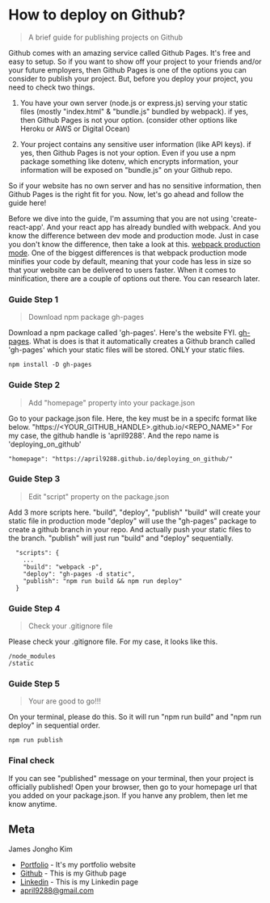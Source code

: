 # How to deploy on Github?
> A brief guide for publishing projects on Github

Github comes with an amazing service called Github Pages. It's free and easy to setup. So if you want to show off your project to your friends and/or your future employers, then Github Pages is one of the options you can consider to publish your project. But, before you deploy your project, you need to check two things.

1. You have your own server (node.js or express.js) serving your static files (mostly "index.html" & "bundle.js" bundled by webpack).
	if yes, then Github Pages is not your option. (consider other options like Heroku or AWS or Digital Ocean)

2. Your project contains any sensitive user information (like API keys).
	if yes, then Github Pages is not your option.
	Even if you use a npm package something like dotenv, which encrypts information, your information will be exposed on "bundle.js" on your Github repo. 

So if your website has no own server and has no sensitive information, then Github Pages is the right fit for you. Now, let's go ahead and follow the guide here!

Before we dive into the guide, I'm assuming that you are not using 'create-react-app'. And your react app has already bundled with webpack. And you know the difference between dev mode and production mode. Just in case you don't know the difference, then take a look at this. [webpack production mode](https://webpack.js.org/guides/production/). One of the biggest differences is that webpack production mode minifies your code by default, meaning that your code has less in size so that your website can be delivered to users faster. When it comes to minification, there are a couple of options out there. You can research later. 

### Guide Step 1
> Download npm package gh-pages

Download a npm package called 'gh-pages'. Here's the website FYI. [gh-pages](https://www.npmjs.com/package/gh-pages). What is does is that it automatically creates a Github branch called 'gh-pages' which your static files will be stored. ONLY your static files.
```
npm install -D gh-pages
```

### Guide Step 2
> Add "homepage" property into your package.json

Go to your package.json file. Here, the key must be in a specifc format like below.
"https://<YOUR_GITHUB_HANDLE>.github.io/<REPO_NAME>"
For my case, the github handle is 'april9288'.
And the repo name is 'deploying_on_github'
```
"homepage": "https://april9288.github.io/deploying_on_github/"
```

### Guide Step 3
> Edit "script" property on the package.json

Add 3 more scripts here. "build", "deploy", "publish"
"build" will create your static file in production mode
"deploy" will use the "gh-pages" package to create a github branch in your repo. And actually push your static files to the branch.
"publish" will just run "build" and "deploy" sequentially.
```
  "scripts": {
  	...
    "build": "webpack -p",
    "deploy": "gh-pages -d static",
    "publish": "npm run build && npm run deploy"
  }
```

### Guide Step 4
> Check your .gitignore file

Please check your .gitignore file. For my case, it looks like this. 
```
/node_modules
/static
```

### Guide Step 5
> Your are good to go!!!

On your terminal, please do this. So it will run "npm run build" and "npm run deploy" in sequential order.
```
npm run publish
```

### Final check

If you can see "published" message on your terminal, then your project is officially published! Open your browser, then go to your homepage url that you added on your package.json. If you hanve any problem, then let me know anytime. 

## Meta

James Jongho Kim 
- [Portfolio](https://april9288.github.io/) - It's my portfolio website
- [Github](https://github.com/april9288) - This is my Github page
- [Linkedin](https://www.linkedin.com/in/jongho-kim-b05618170/) - This is my Linkedin page
- april9288@gmail.com
